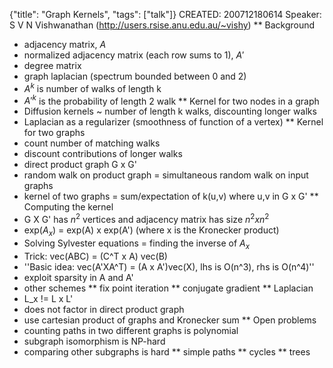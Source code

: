 {"title": "Graph Kernels", "tags": ["talk"]}
CREATED: 200712180614
Speaker: S V N Vishwanathan (http://users.rsise.anu.edu.au/~vishy)
** Background
 * adjacency matrix, $A$
 * normalized adjacency matrix (each row sums to 1), $A'$
 * degree matrix
 * graph laplacian (spectrum bounded between 0 and 2)
 * $A^k$ is number of walks of length k
 * $A'^k$ is the probability of length 2 walk
** Kernel for two nodes in a graph
 * Diffusion kernels ~ number of length k walks, discounting longer walks
 * Laplacian as a regularizer (smoothness of function of a vertex)
** Kernel for two graphs
 * count number of matching walks
 * discount contributions of longer walks
 * direct product graph G x G'
 * random walk on product graph = simultaneous random walk on input graphs
 * kernel of two graphs = sum/expectation of k(u,v) where u,v in G x G'
** Computing the kernel
 * G X G' has $n^2$ vertices and adjacency matrix has size $n^2 x n^2$
 * exp($A_x$) = exp(A) x exp(A') (where x is the Kronecker product)
 * Solving Sylvester equations = finding the inverse of $A_x$
 * Trick: vec(ABC) = (C^T x A) vec(B)
 * ''Basic idea: vec(A'XA^T) = (A x A')vec(X), lhs is O(n^3), rhs is O(n^4)''
 * exploit sparsity in A and A'
 * other schemes
 ** fix point iteration
 ** conjugate gradient
** Laplacian
 * L_x != L x L'
 * does not factor in direct product graph
 * use cartesian product of graphs and Kronecker sum
** Open problems
 * counting paths in two different graphs is polynomial
 * subgraph isomorphism is NP-hard
 * comparing other subgraphs is hard
 ** simple paths
 ** cycles
 ** trees
